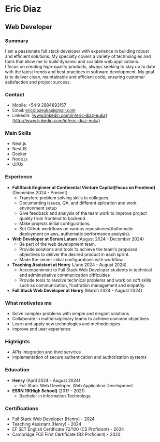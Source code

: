 # Eric Diaz

## Web Developer  
   
### Summary

I am a passionate full stack developer with experience in building robust and efficient solutions. My specialty covers a variety of technologies and tools that allow me to build dynamic and scalable web applications.  
I focus on creating high-quality products, always seeking to stay up to date with the latest trends and best practices in software development. My goal is to deliver clean, maintainable and efficient code, ensuring customer satisfaction and project success.

### Contact

* Mobile: +54 9 2984893157
* Email: [ericdiazeuka@gmail.com](mailto:ericdiazeuka@gmail.com)
* LinkedIn: [www.linkedin.com/in/eric-diaz-euka](http://www.linkedin.com/in/eric-diaz-euka)

### Main Skills

* Next.js
* NestJS
* Docker
* Node.js
* Ui/Ux

### Experience

* **FullStack Engineer at Continental Venture Capital(Focus on Frontend)** (December 2024 - Present)
	+ Transfere problem solving skills to collegues.
 	+ Documenting issues, QA, and different aplication and work environment setup
	+ Give feedback and analysis of the team work to improve project quality from frontend to backend.
	+ Make projects initial configurations.
	+ Set Github workflows on various repositories(Authomatic deployment on aws, authomatic performance analysis).
* **Web Developer at Scrum Latam** (August 2024 - December 2024)
	+ Be part of the web development team.
	+ Provide solutions and tools to achieve the team's proposed objectives to deliver the desired product in each sprint.
	+ Made the server initial configurations with workflow.
* **Teaching Assistant at Henry** (June 2024 - August 2024) 
	+ Accompaniment to Full Stack Web Developer students in technical and administrative communication difficulties
	+ Provide tools to resolve technical problems and work on soft skills such as communication, frustration management and empathy.
* **Full Stack Web Developer at Henry** (March 2024 - August 2024)


### What motivates me

* Solve complex problems with simple and elegant solutions
* Collaborate in multidisciplinary teams to achieve common objectives
* Learn and apply new technologies and methodologies 
* Improve end user experience

### Highlights

* APIs Integration and third services
* Implementation of secure authentication and authorization systems

### Education

* **Henry** (April 2024 - August 2024)
	+ Full Stack Web Developer, Web Application Development
* **ESRN 19(High School)** (2017 - 2021)
	+ Bachelor in Information Technology.

### Certifications

* Full Stack Web Developer (Henry) - 2024
* Teaching Assistant (Henry) - 2024
* EF SET English Certificate 72/100 (C2 Proficient) - 2024
* Cambridge FCE First Certificate (B2 Proficient) - 2020
